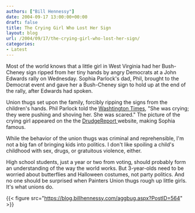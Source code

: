 ```yaml
---
authors: ["Bill Hennessy"]
date: 2004-09-17 13:00:00+00:00
draft: false
title: The Crying Girl Who Lost Her Sign
layout: blog
url: /2004/09/17/the-crying-girl-who-lost-her-sign/
categories:
- Latest
---
```


Most of the world knows that a little girl in West Virginia had her Bush-Cheney sign ripped from her tiny hands by angry Democrats at a John Edwards rally on Wednesday. Sophia Parlock's dad, Phil, brought to the Democrat event and gave her a Bush-Cheney sign to hold up at the end of the rally, after Edwards had spoken. 




Union thugs set upon the family, forcibly ripping the signs from the children's hands. Phil Parlock told the [Washtington Times](https://www.washtimes.com/national/20040917-010155-8041r.htm), "She was crying; they were pushing and shoving her. She was scared." The picture of the crying girl appeared on the the [DrudgeReport ](https://www.drudgereport.com)website, making Sophia famous.




While the behavior of the union thugs was criminal and reprehensible, I'm not a big fan of bringing kids into politics. I don't like spoiling a child's childhood with sex, drugs, or gratuitous violence, either.




High school students, just a year or two from voting, should probably form an understanding of the way the world works. But 3-year-olds need to be worried about butterflies and Halloween costumes, not party politics. And no one should be surprised when Painters Union thugs rough up little girls. It's what unions do.




  


{{< figure src="https://blog.billhennessy.com/aggbug.aspx?PostID=564" >}}

